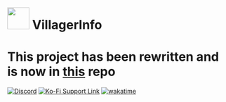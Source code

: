 # <img src="https://user-images.githubusercontent.com/45906780/183763500-443408eb-fc1d-4cd8-a489-cf7dbe6be898.png" width="50" height="50"> VillagerInfo 

# This project has been rewritten and is now in [this](https://github.com/Simplexity-Development/VillagerInfo) repo

[![Discord](https://img.shields.io/badge/Discord-join-7289DA?logo=discord&logoColor=7289DA&style=flat-square)](https://discord.gg/qe3YQrbegA)
[![Ko-Fi Support Link](https://img.shields.io/badge/ADHDMC_Development-Ko--fi-FF5E5B?logo=ko-fi&style=flat-square)](https://ko-fi.com/adhdmc_dev)
[![wakatime](https://wakatime.com/badge/user/bf4f6f62-0e88-4b6f-8363-aac43611fe08/project/0010c0ce-a1f3-4392-8a18-df3580ea2adc.svg?style=flat-square)](https://wakatime.com/badge/user/bf4f6f62-0e88-4b6f-8363-aac43611fe08/project/0010c0ce-a1f3-4392-8a18-df3580ea2adc)
